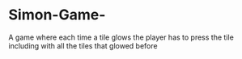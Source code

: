 # Simon-Game-
A game where each time a tile glows the player has to press the tile including with all the tiles that glowed before 
